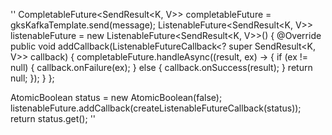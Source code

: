 ''
CompletableFuture<SendResult<K, V>> completableFuture = gksKafkaTemplate.send(message);
ListenableFuture<SendResult<K, V>> listenableFuture = new ListenableFuture<SendResult<K, V>>() {
    @Override
    public void addCallback(ListenableFutureCallback<? super SendResult<K, V>> callback) {
        completableFuture.handleAsync((result, ex) -> {
            if (ex != null) {
                callback.onFailure(ex);
            } else {
                callback.onSuccess(result);
            }
            return null;
        });
    }
};

AtomicBoolean status = new AtomicBoolean(false);
listenableFuture.addCallback(createListenableFutureCallback(status));
return status.get();
''
